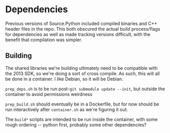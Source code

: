 # Dependencies

Previous versions of Source.Python included compiled binaries and C++ header files in the repo. This both obscured the actual build process/flags for dependencies as well as made tracking versions difficult, with the benefit that compilation was simpler.

## Building

The shared libraries we're building ultimately need to be compatible with the 2013 SDK, so we're doing a sort of cross compile. As such, this will all be done in a container. I like Debian, so it will be Debian.

`prep_deps.sh` is to be run post-`git submodule update --init`, but outside the container to avoid permissions weirdness

`prep_build.sh` should eventually be in a Dockerfile, but for now should be run interactively after `container.sh` as we're figuring it out.

The `build*` scripts are intended to be run inside the container, with some rough ordering -- python first, probably some other dependencies?
